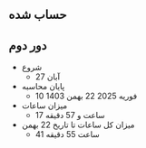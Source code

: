 

## حساب شده 


## دور دوم 

-  شروع
	- 27 آبان
- پایان محاسبه
	- 10 فوریه 2025   22 بهمن  1403
- میزان ساعات
	- 17 ساعت و 57 دقیقه
- میزان کل ساعات تا تاریخ  22 بهمن
	- 41 ساعت 55 دقیقه